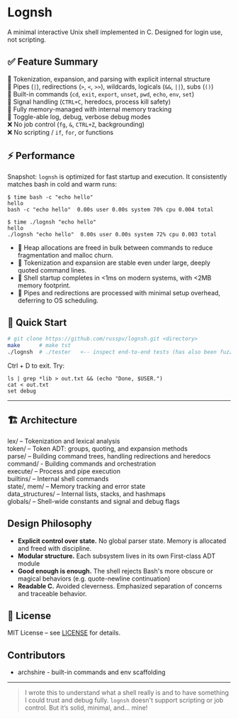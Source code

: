 # Lognsh

A minimal interactive Unix shell implemented in C. Designed for login use, not scripting.


## ✅ Feature Summary
🔸 Tokenization, expansion, and parsing with explicit internal structure  
🔸 Pipes (`|`), redirections (`>`, `<`, `>>`), wildcards, logicals (`&&`, `||`), subs (`()`)  
🔸 Built-in commands (`cd`, `exit`, `export`, `unset`, `pwd`, `echo`, `env`, `set`)  
🔸 Signal handling (`CTRL+C`, heredocs, process kill safety)  
🔸 Fully memory-managed with internal memory tracking  
🔸 Toggle-able log, debug, verbose debug modes  
❌ No job control (`fg`, `&`, `CTRL+Z`, backgrounding)  
❌ No scripting / `if`, `for`, or functions

## ⚡ Performance 

Snapshot: `lognsh` is optimized for fast startup and execution. It consistently matches bash in cold and warm runs:

```
$ time bash -c "echo hello"
hello
bash -c "echo hello"  0.00s user 0.00s system 70% cpu 0.004 total

$ time ./lognsh "echo hello"
hello
./lognsh "echo hello"  0.00s user 0.00s system 72% cpu 0.003 total
```

- 🧠 Heap allocations are freed in bulk between commands to reduce fragmentation and malloc churn.
- 🧪 Tokenization and expansion are stable even under large, deeply quoted command lines.
- 🐚 Shell startup completes in <1ms on modern systems, with <2MB memory footprint.
- 🧵 Pipes and redirections are processed with minimal setup overhead, deferring to OS scheduling.

## 🚀 Quick Start

```bash
# git clone https://github.com/russpv/lognsh.git <directory>
make      # make tst
./lognsh  # ./tester   <-- inspect end-to-end tests (has also been fuzzed)
```

Ctrl + D to exit. Try:
```
ls | grep *lib > out.txt && (echo "Done, $USER.")
cat < out.txt
set debug
```

---

## 🏗️ Architecture

lex/ – Tokenization and lexical analysis  
token/ – Token ADT: groups, quoting, and expansion methods  
parse/ – Building command trees, handling redirections and heredocs  
command/ - Building commands and orchestration  
execute/ – Process and pipe execution  
builtins/ – Internal shell commands  
state/, mem/ – Memory tracking and error state  
data_structures/ – Internal lists, stacks, and hashmaps  
globals/ – Shell-wide constants and signal and debug flags

## Design Philosophy

- **Explicit control over state.** No global parser state. Memory is allocated and freed with discipline.
- **Modular structure.** Each subsystem lives in its own First-class ADT module 
- **Good enough is enough.** The shell rejects Bash's more obscure or magical behaviors (e.g. quote-newline continuation)
- **Readable C.** Avoided cleverness. Emphasized separation of concerns and traceable behavior.

## 📄 License

MIT License – see [LICENSE](LICENSE.md) for details.

## Contributors

- archshire - built-in commands and env scaffolding

---

> I wrote this to understand what a shell really is and to have something I could trust and debug fully. `lognsh` doesn't support scripting or job control. But it’s solid, minimal, and... mine!

